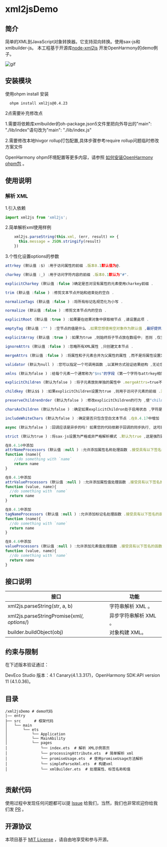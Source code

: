 # xml2jsDemo

## 简介

简单的XML到JavaScript对象转换器。它支持双向转换。使用sax-js和xmlbuilder-js。
本工程基于开源库[node-xml2js](https://github.com/Leonidas-from-XIV/node-xml2js)
开发OpenHarmony的demo例子。

![gif](preview/xml2js.gif)

## 安装模块

使用ohpm install 安装

```
  ohpm install xml2js@0.4.23
```

2点需要补充修改点

1.需要将依赖库xmlbuilder的oh-package.json5文件里把向外导出的"main": "./lib/index"语句改为"main": "./lib/index.js"

2.需要修改本地hivgor rollup打包配置,具体步骤参考require rollup问题临时修改方案文件

OpenHarmony ohpm环境配置等更多内容，请参照 [如何安装OpenHarmony ohpm包](https://gitee.com/openharmony-tpc/docs/blob/master/OpenHarmony_har_usage.md) 。

## 使用说明

### 解析 XML

1.引入依赖

``` javascript
import xml2js from 'xml2js';
```

2.简单解析xml使用样例

``` javascript
    xml2js.parseString(this.xml, (err, result) => {
      this.message = JSON.stringify(result)
    })
```

3.个性化设置options的参数

``` javascript
attrkey (默认值 :$) :用于访问属性的前缀 .版本0.1默认值为@.

charkey (默认值 :_) :用于访问字符内容的前缀 .版本0.1默认为"#".

explicitCharkey (默认值 :false )确定是否对没有属性的元素使用charkey前缀 .

trim (默认值 :false ) :修剪文本节点开始和结束处的空白 .

normalizeTags (默认值 :false ) :将所有标记名规范化为小写 .

normalize (默认值 :false ) :修剪文本节点内的空白 .

explicitRoot (默认值 :true ) :如果要在结果对象中获取根节点 ,请设置此项 .

emptyTag (默认值 :"" ) :空节点的值是什么 .如果您想使用空对象作为默认值 ,最好提供工厂函数 ( )=> ( {} ) .如果没有此函数 ,普通对象将成为所有具有不需要行为的引用的共享引用 .

explicitArray (默认值 :true ) :如果为true ,则始终将子节点放在数组中; 否则 ,仅当存在多个数组时才创建数组 .

ignoreAttrs (默认值 :false ) :忽略所有XML属性 ,只创建文本节点 .

mergeAttrs (默认值 :false ) :将属性和子元素合并为父属性的属性 ,而不是将属性设置为子属性对象的关键帧 .如果ignoreAttrs为true ,则忽略此选项 .

validator (默认为null ) :您可以指定一个可调用函数 ,以某种方式验证结果结构 ,无论您想要什么 .有关示例 ,请参见单元测试 .

xmlns (默认为false ) :给每个元素一个通常称为"$ns"的字段 (第一个字符与attrkey相同 ) ,该字段包含其本地名称和命名空间URI .

explicitChildren (默认为false ) :将子元素放到单独的属性中 .mergeAttrs=true不起作用 .如果元素没有子元素 ,则不会创建"子元素" .添加到0.2.5中 .

childkey (默认$$ ) :如果explicitChildren设置为true ,则用于访问子元素的前缀 .添加到0.2.5中 .

preserveChildrenOrder (默认为false ) :修改explicitChildren的行为 ,使"children"属性的值成为有序数组 .当这为真时 ,每个节点还将获得一个#name字段 ,其值将对应于XML nodeName ,这样您就可以迭代“children”数组并仍然能够确定节点名称 .命名的 (可能是无序的 )属性也保留在此配置中 ,与有序的“子”数组处于同一级别 .添加到0.4.9中 .

charsAsChildren (默认为false ) :确定如果explicitChildron处于启用状态 ,字符是否应被视为子级 .在0.2.5中添加 .

includeWhiteChars (默认为false ) :确定是否只包含空白文本节点 .在0.4.17中增加 .

async (默认为false ) :回调应该是异步的吗? 如果您的代码依赖于回调的同步执行, 这可能是不兼容的更改 .xml2js的未来版本可能会更改此默认值,因此建议不要依赖同步执行 .添加到0.2.6中 .

strict (默认为true ) :将sax-js设置为严格或非严格解析模式 .默认为true ,这是强烈建议的 ,因为解析格式不正确的XML可能会产生任何结果 .添加到0.2.7中 .

在0.4.14中添加
attrNameProcessors (默认值 :null ) :允许添加属性名称处理函数 .接受具有以下签名的函数数组 :
function (name){
    //do something with `name`
    return name
}

在0.4.1中添加
attrValueProcessors (默认值 :null ) :允许添加属性值处理函数 .接受具有以下签名的函数数组 :
function (value, name){
  //do something with `name`
  return name
}

在0.4.1中添加
tagNameProcessors (默认值 :null ) :允许添加标记名处理函数 .接受具有以下签名的函数数组 :
function (name){
  //do something with `name`
  return name
}

在0.4.6中添加
valueProcessors (默认值 :null ) :允许添加元素值处理函数 .接受具有以下签名的函数数组 :
function (value, name){
  //do something with `name`
  return name
}

```

## 接口说明

| **接口**                                                      | 功能             |
| ------------------------------------------------------------ | ---------------- |
| xml2js.parseString(str, a, b) | 字符串解析 XML 。 |
| xml2js.parseStringPromise(xml/*, options*/)| 异步字符串解析 XML 。    |
| builder.buildObject(obj) | 对象构建 XML。    |

## 约束与限制
在下述版本验证通过：

DevEco Studio 版本：4.1 Canary(4.1.3.317)，OpenHarmony SDK:API version 11 (4.1.0.36)。


## 目录

```
/xml2jsDemo # demo代码
|—— entry
├── src      # 框架代码
│   └── main
│   	└── ets
│   	    └── Application
│   	    └── MainAbility
│   	    └── pages
│       	    └── index.ets  # 解析 XML示例首页
│   	        └── processingAttribute.ets  # 简单解析 xml
│       	    └── promiseUsage.ets  # 使用promiseUsage方法解析
│       	    └── simpleParseXml.ets  # 构建xml
│       	    └── xmlBuilder.ets  # 处理属性、标签名称和值


```

## 贡献代码

使用过程中发现任何问题都可以提 [Issue](https://gitee.com/openharmony-tpc/openharmony_tpc_samples/issues)
给我们，当然，我们也非常欢迎你给我们发 [PR](https://gitee.com/openharmony-tpc/openharmony_tpc_samples/pulls) 。

## 开源协议

本项目基于 [MIT License](https://gitee.com/openharmony-tpc/openharmony_tpc_samples/blob/master/xml2jsDemo/LICENSE)
，请自由地享受和参与开源。